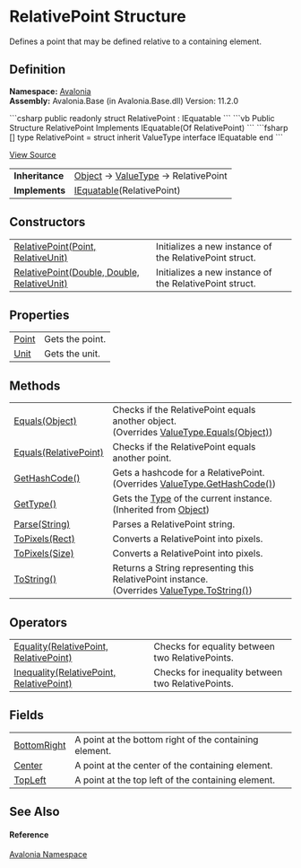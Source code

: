 # RelativePoint Structure


Defines a point that may be defined relative to a containing element.



## Definition
**Namespace:** <a href="N_Avalonia">Avalonia</a>  
**Assembly:** Avalonia.Base (in Avalonia.Base.dll) Version: 11.2.0

<Tabs groupId="api-code-preview">
<TabItem value="csharp" label="C#">
```csharp
public readonly struct RelativePoint : IEquatable<RelativePoint>
```
</TabItem>
<TabItem value="vb" label="VB">
```vb
Public Structure RelativePoint
	Implements IEquatable(Of RelativePoint)
```
</TabItem>
<TabItem value="fsharp" label="F#">
```fsharp
[<SealedAttribute>]
type RelativePoint = 
    struct
        inherit ValueType
        interface IEquatable<RelativePoint>
    end
```
</TabItem>
</Tabs>



<a href="https://github.com/AvaloniaUI/Avalonia/tree/master/src/Avalonia.Base/RelativePoint.cs" title="View the source code">View Source</a>

<table>
<tr><td><strong>Inheritance</strong></td><td><a href="https://learn.microsoft.com/dotnet/api/system.object" target="_blank" rel="noopener noreferrer">Object</a>  →  <a href="https://learn.microsoft.com/dotnet/api/system.valuetype" target="_blank" rel="noopener noreferrer">ValueType</a>  →  RelativePoint</td></tr>
<tr><td><strong>Implements</strong></td><td><a href="https://learn.microsoft.com/dotnet/api/system.iequatable-1" target="_blank" rel="noopener noreferrer">IEquatable</a>(RelativePoint)</td></tr>
</table>



## Constructors
<table>
<tr>
<td><a href="M_Avalonia_RelativePoint__ctor">RelativePoint(Point, RelativeUnit)</a></td>
<td>Initializes a new instance of the RelativePoint struct.</td>
</tr>
<tr>
<td><a href="M_Avalonia_RelativePoint__ctor_1">RelativePoint(Double, Double, RelativeUnit)</a></td>
<td>Initializes a new instance of the RelativePoint struct.</td>
</tr>
</table>

## Properties
<table>
<tr>
<td><a href="P_Avalonia_RelativePoint_Point">Point</a></td>
<td>Gets the point.</td>
</tr>
<tr>
<td><a href="P_Avalonia_RelativePoint_Unit">Unit</a></td>
<td>Gets the unit.</td>
</tr>
</table>

## Methods
<table>
<tr>
<td><a href="M_Avalonia_RelativePoint_Equals_1">Equals(Object)</a></td>
<td>Checks if the RelativePoint equals another object.<br />(Overrides <a href="https://learn.microsoft.com/dotnet/api/system.valuetype.equals" target="_blank" rel="noopener noreferrer">ValueType.Equals(Object)</a>)</td>
</tr>
<tr>
<td><a href="M_Avalonia_RelativePoint_Equals">Equals(RelativePoint)</a></td>
<td>Checks if the RelativePoint equals another point.</td>
</tr>
<tr>
<td><a href="M_Avalonia_RelativePoint_GetHashCode">GetHashCode()</a></td>
<td>Gets a hashcode for a RelativePoint.<br />(Overrides <a href="https://learn.microsoft.com/dotnet/api/system.valuetype.gethashcode" target="_blank" rel="noopener noreferrer">ValueType.GetHashCode()</a>)</td>
</tr>
<tr>
<td><a href="https://learn.microsoft.com/dotnet/api/system.object.gettype" target="_blank" rel="noopener noreferrer">GetType()</a></td>
<td>Gets the <a href="https://learn.microsoft.com/dotnet/api/system.type" target="_blank" rel="noopener noreferrer">Type</a> of the current instance.<br />(Inherited from <a href="https://learn.microsoft.com/dotnet/api/system.object" target="_blank" rel="noopener noreferrer">Object</a>)</td>
</tr>
<tr>
<td><a href="M_Avalonia_RelativePoint_Parse">Parse(String)</a></td>
<td>Parses a RelativePoint string.</td>
</tr>
<tr>
<td><a href="M_Avalonia_RelativePoint_ToPixels">ToPixels(Rect)</a></td>
<td>Converts a RelativePoint into pixels.</td>
</tr>
<tr>
<td><a href="M_Avalonia_RelativePoint_ToPixels_1">ToPixels(Size)</a></td>
<td>Converts a RelativePoint into pixels.</td>
</tr>
<tr>
<td><a href="M_Avalonia_RelativePoint_ToString">ToString()</a></td>
<td>Returns a String representing this RelativePoint instance.<br />(Overrides <a href="https://learn.microsoft.com/dotnet/api/system.valuetype.tostring" target="_blank" rel="noopener noreferrer">ValueType.ToString()</a>)</td>
</tr>
</table>

## Operators
<table>
<tr>
<td><a href="M_Avalonia_RelativePoint_op_Equality">Equality(RelativePoint, RelativePoint)</a></td>
<td>Checks for equality between two RelativePoints.</td>
</tr>
<tr>
<td><a href="M_Avalonia_RelativePoint_op_Inequality">Inequality(RelativePoint, RelativePoint)</a></td>
<td>Checks for inequality between two RelativePoints.</td>
</tr>
</table>

## Fields
<table>
<tr>
<td><a href="F_Avalonia_RelativePoint_BottomRight">BottomRight</a></td>
<td>A point at the bottom right of the containing element.</td>
</tr>
<tr>
<td><a href="F_Avalonia_RelativePoint_Center">Center</a></td>
<td>A point at the center of the containing element.</td>
</tr>
<tr>
<td><a href="F_Avalonia_RelativePoint_TopLeft">TopLeft</a></td>
<td>A point at the top left of the containing element.</td>
</tr>
</table>

## See Also


#### Reference
<a href="N_Avalonia">Avalonia Namespace</a>  

